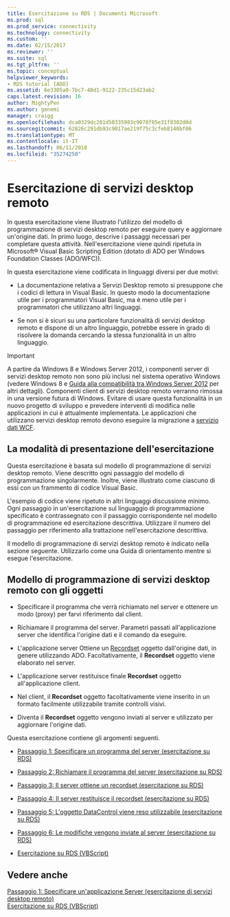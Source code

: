 ```yaml
---
title: Esercitazione su RDS | Documenti Microsoft
ms.prod: sql
ms.prod_service: connectivity
ms.technology: connectivity
ms.custom: ''
ms.date: 02/15/2017
ms.reviewer: ''
ms.suite: sql
ms.tgt_pltfrm: ''
ms.topic: conceptual
helpviewer_keywords:
- RDS tutorial [ADO]
ms.assetid: 6e3305a0-7bc7-40d1-9122-235c15d23ab2
caps.latest.revision: 16
author: MightyPen
ms.author: genemi
manager: craigg
ms.openlocfilehash: dca0329dc201d50335983c9078f85e31f8302d0d
ms.sourcegitcommit: 62826c291db93c9017ae219f75c3cfeb8140bf06
ms.translationtype: MT
ms.contentlocale: it-IT
ms.lasthandoff: 06/11/2018
ms.locfileid: "35274250"
---
```

# <a name="rds-tutorial"></a>Esercitazione di servizi desktop remoto
In questa esercitazione viene illustrato l'utilizzo del modello di programmazione di servizi desktop remoto per eseguire query e aggiornare un'origine dati. In primo luogo, descrive i passaggi necessari per completare questa attività. Nell'esercitazione viene quindi ripetuta in Microsoft® Visual Basic Scripting Edition (dotato di ADO per Windows Foundation Classes (ADO/WFC)).  
  
 In questa esercitazione viene codificata in linguaggi diversi per due motivi:  
  
-   La documentazione relativa a Servizi Desktop remoto si presuppone che i codici di lettura in Visual Basic. In questo modo la documentazione utile per i programmatori Visual Basic, ma è meno utile per i programmatori che utilizzano altri linguaggi.  
  
-   Se non si è sicuri su una particolare funzionalità di servizi desktop remoto e dispone di un altro linguaggio, potrebbe essere in grado di risolvere la domanda cercando la stessa funzionalità in un altro linguaggio.  
  
> [!IMPORTANT]
>  A partire da Windows 8 e Windows Server 2012, i componenti server di servizi desktop remoto non sono più inclusi nel sistema operativo Windows (vedere Windows 8 e [Guida alla compatibilità tra Windows Server 2012](https://www.microsoft.com/en-us/download/details.aspx?id=27416) per altri dettagli). Componenti client di servizi desktop remoto verranno rimossa in una versione futura di Windows. Evitare di usare questa funzionalità in un nuovo progetto di sviluppo e prevedere interventi di modifica nelle applicazioni in cui è attualmente implementata. Le applicazioni che utilizzano servizi desktop remoto devono eseguire la migrazione a [servizio dati WCF](http://go.microsoft.com/fwlink/?LinkId=199565).  
  
## <a name="how-the-tutorial-is-presented"></a>La modalità di presentazione dell'esercitazione  
 Questa esercitazione è basata sul modello di programmazione di servizi desktop remoto. Viene descritto ogni passaggio del modello di programmazione singolarmente. Inoltre, viene illustrato come ciascuno di essi con un frammento di codice Visual Basic.  
  
 L'esempio di codice viene ripetuto in altri linguaggi discussione minimo. Ogni passaggio in un'esercitazione sul linguaggio di programmazione specificato è contrassegnato con il passaggio corrispondente nel modello di programmazione ed esercitazione descrittiva. Utilizzare il numero del passaggio per riferimento alla trattazione nell'esercitazione descrittiva.  
  
 Il modello di programmazione di servizi desktop remoto è indicato nella sezione seguente. Utilizzarlo come una Guida di orientamento mentre si esegue l'esercitazione.  
  
## <a name="rds-programming-model-with-objects"></a>Modello di programmazione di servizi desktop remoto con gli oggetti  
  
-   Specificare il programma che verrà richiamato nel server e ottenere un modo (proxy) per farvi riferimento dal client.  
  
-   Richiamare il programma del server. Parametri passati all'applicazione server che identifica l'origine dati e il comando da eseguire.  
  
-   L'applicazione server Ottiene un [Recordset](../../../ado/reference/ado-api/recordset-object-ado.md) oggetto dall'origine dati, in genere utilizzando ADO. Facoltativamente, il **Recordset** oggetto viene elaborato nel server.  
  
-   L'applicazione server restituisce finale **Recordset** oggetto all'applicazione client.  
  
-   Nel client, il **Recordset** oggetto facoltativamente viene inserito in un formato facilmente utilizzabile tramite controlli visivi.  
  
-   Diventa il **Recordset** oggetto vengono inviati al server e utilizzato per aggiornare l'origine dati.  
  
 Questa esercitazione contiene gli argomenti seguenti.  
  
-   [Passaggio 1: Specificare un programma del server (esercitazione su RDS)](../../../ado/guide/remote-data-service/step-1-specify-a-server-program-rds-tutorial.md)  
  
-   [Passaggio 2: Richiamare il programma del server (esercitazione su RDS)](../../../ado/guide/remote-data-service/step-2-invoke-the-server-program-rds-tutorial.md)  
  
-   [Passaggio 3: Il server ottiene un recordset (esercitazione su RDS)](../../../ado/guide/remote-data-service/step-3-server-obtains-a-recordset-rds-tutorial.md)  
  
-   [Passaggio 4: Il server restituisce il recordset (esercitazione su RDS)](../../../ado/guide/remote-data-service/step-4-server-returns-the-recordset-rds-tutorial.md)  
  
-   [Passaggio 5: L'oggetto DataControl viene reso utilizzabile (esercitazione su RDS)](../../../ado/guide/remote-data-service/step-5-datacontrol-is-made-usable-rds-tutorial.md)  
  
-   [Passaggio 6: Le modifiche vengono inviate al server (esercitazione su RDS)](../../../ado/guide/remote-data-service/step-6-changes-are-sent-to-the-server-rds-tutorial.md)  
  
-   [Esercitazione su RDS (VBScript)](../../../ado/guide/remote-data-service/rds-tutorial-vbscript.md)  
  
## <a name="see-also"></a>Vedere anche  
 [Passaggio 1: Specificare un'applicazione Server (esercitazione di servizi desktop remoto)](../../../ado/guide/remote-data-service/step-1-specify-a-server-program-rds-tutorial.md)   
 [Esercitazione su RDS (VBScript)](../../../ado/guide/remote-data-service/rds-tutorial-vbscript.md)   
